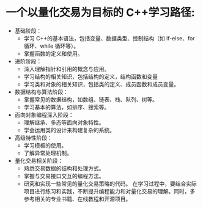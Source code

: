 #  一个以量化交易为目标的 C++学习路径:

+  基础阶段：
    + 学习 C++的基本语法，包括变量、数据类型、控制结构（如 if-else、for 循环、while 循环等）。
    + 掌握函数的定义和使用。
+ 进阶阶段：
    + 深入理解指针和引用的概念与应用。
    + 学习结构的相关知识，包括结构的定义，结构函数和变量
    + 学习类和对象的相关知识，包括类的定义、成员函数和成员变量。
+ 数据结构与算法阶段：
    +  掌握常见的数据结构，如数组、链表、栈、队列、树等。
    +  学习基本的算法，如排序、搜索等。
+ 面向对象编程深入阶段：
    + 理解继承、多态等面向对象特性。
    + 学会运用类的设计来构建复杂的系统。
+  高级特性阶段：
    + 学习模板的使用。
    + 了解异常处理机制。
+ 量化交易相关阶段：
    + 熟悉交易数据的结构和处理方式。
    + 掌握与交易接口交互的编程方法。
    + 研究和实现一些常见的量化交易策略的代码。
在学习过程中，要结合实际项目进行练习和实践，不断提升编程能力和对量化交易的理解。同时，多参考相关的专业书籍、在线教程和开源项目。
